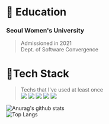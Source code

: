 # :school: Education
### Seoul Women's University 
> Admissioned in 2021<br>Dept. of Software Convergence
# :nut_and_bolt:Tech Stack
> Techs that I've used at least once <br>
<img src="https://img.shields.io/badge/Python-3766AB?style=flat-square&logo=Python&logoColor=white"/></a>
<img src="https://img.shields.io/badge/C++-00599c?style=flat-square&logo=C%2B%2B&logoColor=white"/></a>
<img src="https://img.shields.io/badge/HTML5-E34F26?style=flat-square&logo=HTML5&logoColor=white"/></a>
<img src="https://img.shields.io/badge/Javascript-F7DF1E?style=flat-square&logo=JavaScript&logoColor=white"/></a> 
<img src="https://img.shields.io/badge/CSS-1572B6?style=flat-square&logo=CSS3&logoColor=white"/></a>

![Anurag's github stats](https://github-readme-stats.vercel.app/api?username=Skyminn&show_icons=true&theme=buefy)
<br>
![Top Langs](https://github-readme-stats.vercel.app/api/top-langs/?username=Skyminn&layout=compact&theme=buefy)

